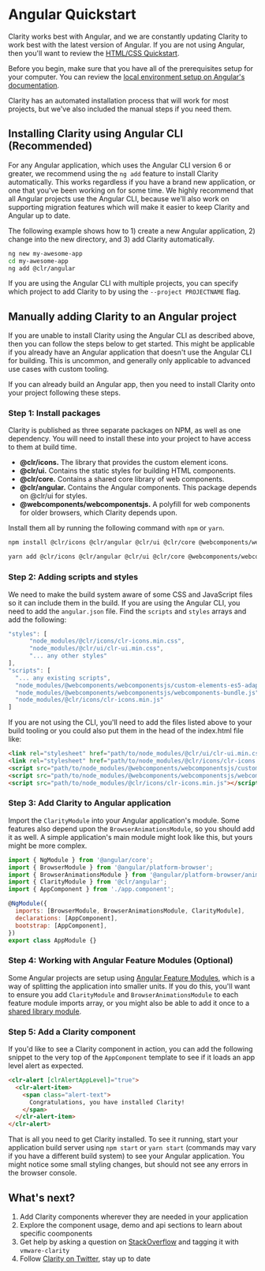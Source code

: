 # Angular Quickstart

Clarity works best with Angular, and we are constantly updating Clarity to work best with the latest version of Angular. If you are not using Angular, then you'll want to review the [HTML/CSS Quickstart](/get-started/html).

Before you begin, make sure that you have all of the prerequisites setup for your computer. You can review the [local environment setup on Angular's documentation](https://angular.io/guide/setup-local).

Clarity has an automated installation process that will work for most projects, but we've also included the manual steps if you need them.

## Installing Clarity using Angular CLI (Recommended)

For any Angular application, which uses the Angular CLI version 6 or greater, we recommend using the `ng add` feature to install Clarity automatically. This works regardless if you have a brand new application, or one that you've been working on for some time. We highly recommend that all Angular projects use the Angular CLI, because we'll also work on supporting migration features which will make it easier to keep Clarity and Angular up to date.

The following example shows how to 1) create a new Angular application, 2) change into the new directory, and 3) add Clarity automatically.

<DocDemo toggle="false">

```bash
ng new my-awesome-app
cd my-awesome-app
ng add @clr/angular
```

</DocDemo>

If you are using the Angular CLI with multiple projects, you can specify which project to add Clarity to by using the `--project PROJECTNAME` flag.

## Manually adding Clarity to an Angular project

If you are unable to install Clarity using the Angular CLI as described above, then you can follow the steps below to get started. This might be applicable if you already have an Angular application that doesn't use the Angular CLI for building. This is uncommon, and generally only applicable to advanced use cases with custom tooling.

If you can already build an Angular app, then you need to install Clarity onto your project following these steps.

### Step 1: Install packages

Clarity is published as three separate packages on NPM, as well as one dependency. You will need to install these into your project to have access to them at build time.

- **@clr/icons.** The library that provides the custom element icons.
- **@clr/ui.** Contains the static styles for building HTML components.
- **@clr/core.** Contains a shared core library of web components.
- **@clr/angular.** Contains the Angular components. This package depends on @clr/ui for styles.
- **@webcomponents/webcomponentsjs.** A polyfill for web components for older browsers, which Clarity depends upon.

Install them all by running the following command with `npm` or `yarn`.

<DocDemo toggle="false">

```bash
npm install @clr/icons @clr/angular @clr/ui @clr/core @webcomponents/webcomponentsjs
```

</DocDemo>

<DocDemo toggle="false">

```bash
yarn add @clr/icons @clr/angular @clr/ui @clr/core @webcomponents/webcomponentsjs
```

</DocDemo>

### Step 2: Adding scripts and styles

We need to make the build system aware of some CSS and JavaScript files so it can include them in the build. If you are using the Angular CLI, you need to add the `angular.json` file. Find the `scripts` and `styles` arrays and add the following:

<DocDemo toggle="false">

```javascript
"styles": [
      "node_modules/@clr/icons/clr-icons.min.css",
      "node_modules/@clr/ui/clr-ui.min.css",
      "... any other styles"
],
"scripts": [
  "... any existing scripts",
  "node_modules/@webcomponents/webcomponentsjs/custom-elements-es5-adapter.js",
  "node_modules/@webcomponents/webcomponentsjs/webcomponents-bundle.js",
  "node_modules/@clr/icons/clr-icons.min.js"
]
```

</DocDemo>

If you are not using the CLI, you'll need to add the files listed above to your build tooling or you could also put them in the head of the index.html file like:

<DocDemo toggle="false">

```html
<link rel="stylesheet" href="path/to/node_modules/@clr/ui/clr-ui.min.css" />
<link rel="stylesheet" href="path/to/node_modules/@clr/icons/clr-icons.min.css" />
<script src="path/to/node_modules/@webcomponents/webcomponentsjs/custom-elements-es5-adapter.js"></script>
<script src="path/to/node_modules/@webcomponents/webcomponentsjs/webcomponents-bundle.js"></script>
<script src="path/to/node_modules/@clr/icons/clr-icons.min.js"></script>
```

</DocDemo>

### Step 3: Add Clarity to Angular application

Import the `ClarityModule` into your Angular application's module. Some features also depend upon the `BrowserAnimationsModule`, so you should add it as well. A simple application's main module might look like this, but yours might be more complex.

<DocDemo toggle="false">

```javascript
import { NgModule } from '@angular/core';
import { BrowserModule } from '@angular/platform-browser';
import { BrowserAnimationsModule } from '@angular/platform-browser/animations';
import { ClarityModule } from '@clr/angular';
import { AppComponent } from './app.component';

@NgModule({
  imports: [BrowserModule, BrowserAnimationsModule, ClarityModule],
  declarations: [AppComponent],
  bootstrap: [AppComponent],
})
export class AppModule {}
```

</DocDemo>

### Step 4: Working with Angular Feature Modules (Optional)

Some Angular projects are setup using [Angular Feature Modules](https://angular.io/guide/feature-modules), which is a way of splitting the application into smaller units. If you do this, you'll want to ensure you add `ClarityModule` and `BrowserAnimationsModule` to each feature module imports array, or you might also be able to add it once to a [shared library module](https://angular.io/guide/sharing-ngmodules).

### Step 5: Add a Clarity component

If you'd like to see a Clarity component in action, you can add the following snippet to the very top of the `AppComponent` template to see if it loads an app level alert as expected.

<DocDemo toggle="false">

```html
<clr-alert [clrAlertAppLevel]="true">
  <clr-alert-item>
    <span class="alert-text">
      Congratulations, you have installed Clarity!
    </span>
  </clr-alert-item>
</clr-alert>
```

</DocDemo>

That is all you need to get Clarity installed. To see it running, start your application build server using `npm start` or `yarn start` (commands may vary if you have a different build system) to see your Angular application. You might notice some small styling changes, but should not see any errors in the browser console.

## What's next?

1. Add Clarity components wherever they are needed in your application
1. Explore the component usage, demo and api sections to learn about specific coomponents
1. Get help by asking a question on [StackOverflow](https://stackoverflow.com/questions/tagged/vmware-clarity) and tagging it with `vmware-clarity`
1. Follow [Clarity on Twitter](https://twitter.com/vmwareclarity), stay up to date
